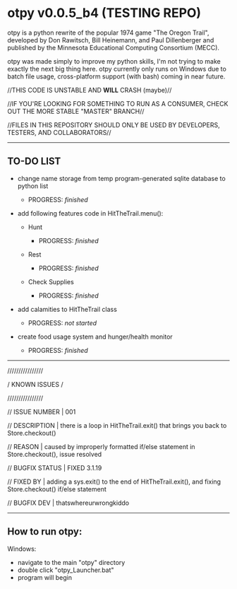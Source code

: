 # otpy v0.0.5_b4 (TESTING REPO)

otpy is a python rewrite of the popular 1974 game "The Oregon Trail",
developed by Don Rawitsch, Bill Heinemann, and Paul Dillenberger and
published by the Minnesota Educational Computing Consortium (MECC).

otpy was made simply to improve my python skills, I'm not trying to
make exactly the next big thing here. otpy currently only runs on Windows due to batch file usage, cross-platform support (with bash) coming in near future.

//THIS CODE IS UNSTABLE AND **WILL** CRASH (maybe)//

//IF YOU'RE LOOKING FOR SOMETHING TO RUN AS A CONSUMER, CHECK OUT THE MORE STABLE "MASTER" BRANCH//

//FILES IN THIS REPOSITORY SHOULD ONLY BE USED BY DEVELOPERS, TESTERS, AND COLLABORATORS//

---
TO-DO LIST
----
- change name storage from temp program-generated sqlite database to python list

  - PROGRESS: *finished*

- add following features code in HitTheTrail.menu():

  - Hunt

    - PROGRESS: *finished*

  - Rest

    - PROGRESS: *finished*

  - Check Supplies

    - PROGRESS: *finished*

- add calamities to HitTheTrail class

  - PROGRESS: *not started*

- create food usage system and hunger/health monitor

  - PROGRESS: *finished*
---

////////////////

/ KNOWN ISSUES /

////////////////

// ISSUE NUMBER | 001

// DESCRIPTION | there is a loop in HitTheTrail.exit() that
brings you back to Store.checkout()

// REASON | caused by improperly formatted if/else statement in Store.checkout(), issue resolved

// BUGFIX STATUS | FIXED 3.1.19

// FIXED BY | adding a sys.exit() to the end of HitTheTrail.exit(), and fixing Store.checkout() if/else statement

// BUGFIX DEV | thatswhereurwrongkiddo

---
How to run otpy:
----

Windows:

- navigate to the main "otpy" directory
- double click "otpy_Launcher.bat"
- program will begin
